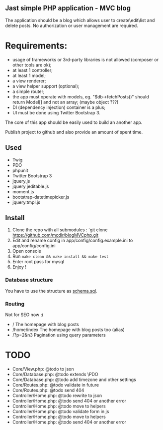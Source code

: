 Jast simple PHP application - MVC blog 
--------------------------------------

The application should be a blog which allows user to create\edit\list and delete posts. 
No authorization or user management are required.

# Requirements:
- usage of frameworks or 3rd-party libraries is not allowed (composer or other tools are ok);
- at least 1 controller;
- at least 1 model;
- a view renderer;
- a view helper support (optional);
- a simple router;
- the app must operate with models, eg. "$db->fetchPosts()" should return Model[] and not an array; (maybe object ???)
- DI (dependency injection) container is a plus;
- UI must be done using Twitter Bootstrap 3.

The core of this app should be easily used to build an another app.

Publish project to github and also provide an amount of spent time.

## Used
- Twig
- PDO
- phpunit
- Twitter Bootstrap 3
- jquery.js
- jquery jeditable.js
- moment.js
- bootstrap-datetimepicker.js
- jquery.tmpl.js

## Install

1. Clone the repo with all submodules : `git clone https://github.com/mcdir/blogMVCphp.git
2. Edit and rename config in app/config/config.example.ini to app/config/config.ini
3. Open console
4. Run `make clean && make install && make test`
6. Enter root pass for mysql
5. Enjoy !

### Database structure

You have to use the structure as [schema.sql](https://github.com/mcdir/blogMVCphp/blob/master/schema.sql). 

### Routing

Not for SEO now ;(

* /                       The homepage with blog posts
* /home/index             The homepage with blog posts too (alias)
* /?p=2&n3                Pagination using query parameters

TODO
====

- Core/View.php:         @todo to json
- Core/Database.php:     @todo extends \PDO
- Core/Database.php:     @todo add timezone and other settings
- Core/Routes.php:       @todo validate in future
- Core/Routes.php:       @todo send 404
- Controller/Home.php:   @todo rewrite to json
- Controller/Home.php:   @todo send 404 or another error
- Controller/Home.php:   @todo move to helpers
- Controller/Home.php:   @todo validate form in js
- Controller/Home.php:   @todo move to helpers
- Controller/Home.php:   @todo send 404 or another error

